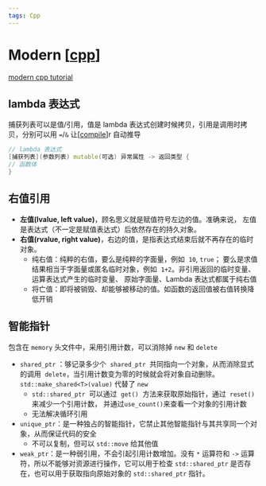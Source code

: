 ```yaml
---
tags: Cpp
---
```


# Modern [[cpp]]

[modern cpp tutorial](https://github.com/changkun/modern-cpp-tutorial)

## lambda 表达式

捕获列表可以是值/引用，值是 lambda 表达式创建时候拷贝，引用是调用时拷贝，分别可以用 `=`/`&` 让[[compile]]r 自动推导

```cpp
// lambda 表达式
[捕获列表](参数列表) mutable(可选) 异常属性 -> 返回类型 {
// 函数体
}
```

## 右值引用

- **左值(lvalue, left value)**，顾名思义就是赋值符号左边的值。准确来说， 左值是表达式（不一定是赋值表达式）后依然存在的持久对象。
- **右值(rvalue, right value)**，右边的值，是指表达式结束后就不再存在的临时对象。
  - 纯右值：纯粹的右值，要么是纯粹的字面量，例如  `10`, `true`； 要么是求值结果相当于字面量或匿名临时对象，例如  `1+2`。非引用返回的临时变量、运算表达式产生的临时变量、 原始字面量、Lambda 表达式都属于纯右值
  - 将亡值：即将被销毁、却能够被移动的值。如函数的返回值被右值转换降低开销

## 智能指针

包含在 `memory` 头文件中，采用引用计数，可以消除掉 `new` 和 `delete`

- `shared_ptr` ：够记录多少个  `shared_ptr`  共同指向一个对象，从而消除显式的调用  `delete`，当引用计数变为零的时候就会将对象自动删除。`std::make_shared<T>(value)` 代替了 `new`
  - `std::shared_ptr`  可以通过  `get()`  方法来获取原始指针，通过  `reset()`  来减少一个引用计数， 并通过`use_count()`来查看一个对象的引用计数
  - 无法解决循环引用
- `unique_ptr`：是一种独占的智能指针，它禁止其他智能指针与其共享同一个对象，从而保证代码的安全
  - 不可以复制，但可以 `std::move` 给其他值
- `weak_ptr`：是一种弱引用，不会引起引用计数增加。没有 `*` 运算符和 `->` 运算符，所以不能够对资源进行操作，它可以用于检查 `std::shared_ptr` 是否存在，也可以用于获取指向原始对象的 `std::shared_ptr` 指针。

[//begin]: # "Autogenerated link references for markdown compatibility"
[cpp]: cpp.md "Cpp"
[compile]: ../compilers/compile.md "编译原理"
[//end]: # "Autogenerated link references"
